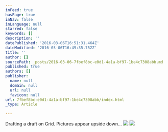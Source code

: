```yaml
---
inFeed: true
hasPage: true
inNav: false
inLanguage: null
starred: false
keywords: []
description: ''
datePublished: '2016-03-06T16:51:31.464Z'
dateModified: '2016-03-06T16:49:35.752Z'
title: ''
author: []
sourcePath: _posts/2016-03-06-7fbef8bc-e0d1-4a1a-bf97-1be4c7308abb.md
published: true
authors: []
publisher:
  name: null
  domain: null
  url: null
  favicon: null
url: 7fbef8bc-e0d1-4a1a-bf97-1be4c7308abb/index.html
_type: Article

---
```

Drafting a draft on Grid. Pictures appear upside down...
![](https://the-grid-user-content.s3-us-west-2.amazonaws.com/220fba5e-03c8-43fc-b7ce-37c6247a22f1.jpg)
![](https://the-grid-user-content.s3-us-west-2.amazonaws.com/6545074c-7e14-4989-86c8-e453cc0c9ae3.jpg)